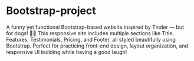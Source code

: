 # Bootstrap-project
A funny yet functional Bootstrap-based website inspired by Tinder — but for dogs! 🐶💘 This responsive site includes multiple sections like Title, Features, Testimonials, Pricing, and Footer, all styled beautifully using Bootstrap. Perfect for practicing front-end design, layout organization, and responsive UI building while having a good laugh!
